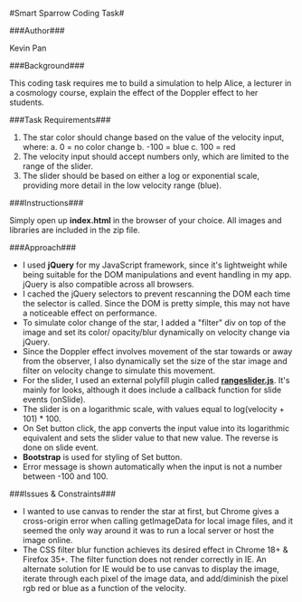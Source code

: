 #Smart Sparrow Coding Task#

###Author###

Kevin Pan

###Background###

This coding task requires me to build a simulation to help Alice, a lecturer in a cosmology course, explain the effect of the Doppler effect to her students.

###Task Requirements###

1. The star color should change based on the value of the velocity input, where:
    a. 0 = no color change
    b. -100 = blue
    c. 100 = red
2. The velocity input should accept numbers only, which are limited to the range of the slider.
3. The slider should be based on either a log or exponential scale, providing more detail in the low velocity range (blue).

###Instructions###

Simply open up **index.html** in the browser of your choice. All images and libraries are included in the zip file.

###Approach###

* I used **jQuery** for my JavaScript framework, since it's  lightweight while being suitable for the DOM manipulations and event handling in my app. jQuery is also compatible across all browsers.
* I cached the jQuery selectors to prevent rescanning the DOM each time the selector is called. Since the DOM is pretty simple, this may not have a noticeable effect on performance.
* To simulate color change of the star, I added a "filter" div on top of the image and set its color/ opacity/blur dynamically on velocity change via jQuery.
* Since the Doppler effect involves movement of the star towards or away from the observer, I also dynamically set the size of the star image and filter on velocity change to simulate this movement.
* For the slider, I used an external polyfill plugin called [**rangeslider.js**](https://github.com/andreruffert/rangeslider.js). It's mainly for looks, although it does include a callback function for slide events (onSlide).
* The slider is on a logarithmic scale, with values equal to log(velocity + 101) * 100.
* On Set button click, the app converts the input value into its logarithmic equivalent and sets the slider value to that new value. The reverse is done on slide event.
* **Bootstrap** is used for styling of Set button.
* Error message is shown automatically when the input is not a number between -100 and 100.

###Issues & Constraints###

* I wanted to use canvas to render the star at first, but Chrome gives a cross-origin error when calling getImageData for local image files, and it seemed the only way around it was to run a local server or host the image online.
* The CSS filter blur function achieves its desired effect in Chrome 18+ & Firefox 35+. The filter function does not render correctly in IE. An alternate solution for IE would be to use canvas to display the image, iterate through each pixel of the image data, and add/diminish the pixel rgb red or blue as a function of the velocity.